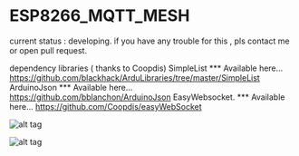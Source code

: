 # ESP8266_MQTT_MESH
current status : developing. if you have any trouble for this , pls contact me or open pull request.

dependency libraries ( thanks to Coopdis)
SimpleList *** Available here... https://github.com/blackhack/ArduLibraries/tree/master/SimpleList
ArduinoJson *** Available here... https://github.com/bblanchon/ArduinoJson
EasyWebsocket. *** Available here... https://github.com/Coopdis/easyWebSocket

![alt tag](http://i.hizliresim.com/Xdmvg5.png)

![alt tag](http://i.hizliresim.com/bym50m.jpg)
